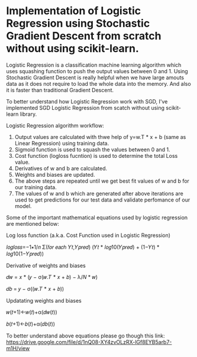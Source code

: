 # Implementation of Logistic Regression using Stochastic Gradient Descent from scratch without using scikit-learn.


Logistic Regression is a classification machine learning algorithm which uses squashing function to push the output values between 0 and 1. 
Using Stochastic Gradient Descent is really helpful when we have large amouts data as it does not require to load the whole data into the memory. And also it is faster
than traditional Gradient Descent.


To better understand how Logistic Regression work with SGD, I've implemented SGD Logistic Regression from scatch without using scikit-learn library.


Logistic Regression algorithm workflow:
1. Output values are calculated with thwe help of y=w.T * x + b (same as Linear Regression) using training data.
2. Sigmoid function is used to squash the values between 0 and 1.
3. Cost function (logloss fucntion) is used to determine the total Loss value.
4. Derivatives of w and b are calculated.
5. Weights and biases are updated.
6. The above steps are repeated until we get best fit values of w and b for our training data.
7. The values of w and b which are generated after above iterations are used to get predictions for our test data and validate perfomance of our model.


Some of the important mathematical equations used by logistic regression are mentioned below: 

Log loss function (a.k.a. Cost Function used in Logistic Regression)

𝑙𝑜𝑔𝑙𝑜𝑠𝑠=−1∗1/𝑛 Σ(𝑓𝑜𝑟 𝑒𝑎𝑐ℎ 𝑌𝑡,𝑌𝑝𝑟𝑒𝑑) (𝑌𝑡 * 𝑙𝑜𝑔10(𝑌𝑝𝑟𝑒𝑑) + (1−𝑌𝑡) * 𝑙𝑜𝑔10(1−𝑌𝑝𝑟𝑒𝑑)) 

Derivative of weights and biases 

𝑑𝑤 = 𝑥 * (𝑦 − σ(𝑤.𝑇 * 𝑥 + 𝑏) − λ/𝑁 * 𝑤) 

𝑑𝑏 = 𝑦 − σ((𝑤.𝑇 * 𝑥 + 𝑏)) 

Updatating weights and biases

𝑤(𝑡+1)←𝑤(𝑡)+α(𝑑𝑤(𝑡)) 

𝑏(𝑡+1)←𝑏(𝑡)+α(𝑑𝑏(𝑡)) 

To better understand above equations please go though this link: https://drive.google.com/file/d/1nQ08-XY4zvOLzRX-lGf8EYB5arb7-m1H/view
